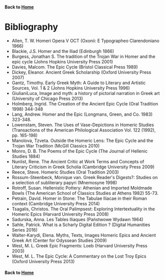 
#### Back to [Home](https://brclar15.github.io/tabulaCapitolina/)

# Bibliography

- Allen, T. W. Homeri Opera V OCT (Oxonii: E Typographeo Clarendoniano 1966)
- Blackie, J.S. Homer and the Iliad (Edinburgh 1866)
- Burgess, Jonathan S. The tradition of the Trojan War in Homer and the epic cycle (Johns Hopkins University Press 2001)
- Davies, Malcom. The Epic Cycle (Bristol Classical Press 1989)
- Dickey, Eleanor. Ancient Greek Scholarship (Oxford University Press 2007)
- Gantz, Timothy. Early Greek Myth: A Guide to Literary and Artistic Sources, Vol. 1 & 2 (Johns Hopkins University Press 1996)
- GiulianiLuca, Image and myth: a history of pictorial narration in Greek art (University of Chicago Press 2013)
- Holmberg, Ingrid. The Creation of the Ancient Epic Cycle (Oral Tradition 1998) 344-348
- Lang, Andrew. Homer and the Epic (Longmans, Green, and Co. 1983) 323-348.
- Lowenstam, Steven. The Uses of Vase-Depictions in Homeric Studies (Transactions of the American Philological Association Vol. 122 (1992), pp. 165-198)
- Manolova, Tzveta. Outside the Homeric Lens: The Epic Cycle and the Trojan War Tradition (McGill Classics 2010)
- Monro, D. B. The Poems of the Epic Cycle (The Journal of Hellenic Studies 1884)
- Nunlist, Rene. The Ancient Critic at Work Terms and Concepts of Literary Criticism in Greek Scholia (Cambridge University Press 2009)
- Reece, Steve. Homeric Studies (Oral Tradition 2003)
- Rossum-Steenbeck, Monique van. Greek Reader's Digests?: Studies on a selection of subliterary papyri (Mnemosyne 1998)
- Rotroff, Susan. Hellenistic Pottery: Athenian and Imported Moldmade Bowls (The American School of Classics Studies at Athens 1982) 55-73.
- Petrain, David. Homer in Stone: The Tabulae Iliacae in their Roman context (Cambridge University Press 2014)
- Tsagalis, Christos. The Oral Palimpsest: Exploring Intertextuality in the Homeric Epics (Harvard University Press 2008)
- Sadurska, Anna. Les Tables Iliaques (Państwowe Wydawn 1964)
- Sahle, Patrick. What is a Scharly Digital Edition ? (Digital Humanities Series 2016)
- Walter-Karydi, Elena. Myths, Texts, Images Homeric Epics and Ancient Greek Art (Center for Odyssean Studies 2009)
- West, M. L. Greek Epic Fragments: Loeb (Harvard University Press 2003)
- West, M. L. The Epic Cycle: A Commentary on the Lost Troy Epics (Oxford University Press 2013)




#### Back to [Home](https://brclar15.github.io/tabulaCapitolina/)
